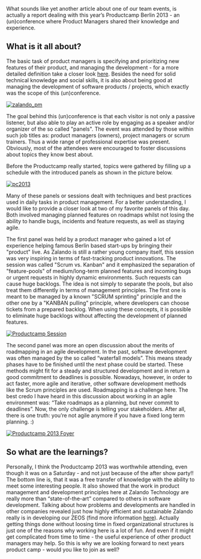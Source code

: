 <!--
.. title: How product managers do their camping - Productcamp 2013
.. slug: productcamp-2013
.. date: 2013-10-17 17:37:48
.. tags: Development,de_DE,Events,Logistics,Product management,Scrum,Zalando
.. author: Rasmus Voigts
.. image: productcamp_teaser.jpg
-->

What sounds like yet another article about one of our team events, is actually a report dealing with this year’s
Productcamp Berlin 2013 - an (un)conference where Product Managers shared their knowledge and experience.

<!-- TEASER_END -->

## What is it all about?

The basic task of product managers is specifying and prioritizing new features of their product,
and managing the development - for a more detailed definition take a closer look [here](http://tech.zalando.com/team/).
Besides the need for solid technical knowledge and social skills, it is also about being good at managing the development
of software products / projects, which exactly was the scope of this (un)conference.

[![zalando_pm](/files/2013/10/IMG-20130924-WA0004.jpg)](/files/2013/10/IMG-20130924-WA0004.jpg)

The goal behind this (un)conference is that each visitor is not only a passive listener, but also able to play an active role by engaging as a speaker and/or
organizer of the so called "panels". The event was attended by those within such job titles as: product managers (owners),
project managers or scrum trainers. Thus a wide range of professional expertise was present. Obviously, most of the
attendees were encouraged to foster discussions about topics they know best about.

Before the Productcamp really started,
topics were gathered by filling up a schedule with the introduced panels as shown in the picture below.

[![pc2013](/files/2013/10/IMG-20130924-WA0005.jpg)](/files/2013/10/IMG-20130924-WA0005.jpg)

Many of these panels or sessions dealt with techniques and best practices used in daily tasks in product management.
For a better understanding, I would like to provide a closer look at two of my favorite panels of this day.
Both involved managing planned features on roadmaps whilst not losing the ability to handle bugs, incidents and
feature requests, as well as staying agile.

The first panel was held by a product manager who gained a lot of experience
helping famous Berlin based start-ups by bringing their "product" live. As
Zalando is still a rather young company itself, this session was very
inspiring in terms of fast-tracking product innovations. The session was
called "Scrum vs. Kanban" and it emphasized the separation of "feature-pools"
of medium/long-term planned features and incoming bugs or urgent requests in
highly dynamic environments. Such requests can cause huge backlogs. The idea
is not simply to separate the pools, but also treat them differently in terms
of management principles. The first one is meant to be managed by a known
"SCRUM sprinting" principle and the other one by a "KANBAN pulling" principle,
where developers can choose tickets from a prepared backlog. When using these
concepts, it is possible to eliminate huge backlogs without affecting the
development of planned features.

[![Productcamp Session](/files/2013/10/IMG-20130924-WA0012.jpg)](/files/2013/10/IMG-20130924-WA0012.jpg)

The second panel was more an open
discussion about the merits of roadmapping in an agile development. In the
past, software development was often managed by the so called “waterfall
models”. This means steady phases have to be finished until the next phase
could be started. These methods might fit for a steady and structured
development and in return a good commitment to deadlines is possible.
Nowadays, however, in order to act faster, more agile and iterative, other
software development methods like the Scrum principles are used. Roadmapping
is a challenge here. The best credo I have heard in this discussion about
working in an agile environment was: “Take roadmaps as a planning, but never
commit to deadlines”. Now, the only challenge is telling your stakeholders.
After all, there is one truth: you’re not agile anymore if you have a fixed
long term planning. :)

[![Productcamp 2013 Foyer](/files/2013/10/IMG-20130924-WA0000.jpg)](/files/2013/10/IMG-20130924-WA0000.jpg)

## So what are the learnings?

Personally, I think the Productcamp 2013 was worthwhile
attending, even though it was on a Saturday - and not just because of the
after show party!! The bottom line is, that it was a free transfer of
knowledge with the ability to meet some interesting people. It also showed
that the work in product management and development principles here at Zalando
Technology are really more than “state-of-the-art” compared to others in
software development. Talking about how problems and developments are handled
in other companies revealed just how highly efficient and sustainable Zalando
really is in developing our ZEOS (find more information
[here](http://tech.zalando.com/my-three-year-journey-into-zalando-technology/)). Actually getting things done without loosing time in fixed organizational structures is just one of the reasons why working here is a lot
of fun. And even if it might get complicated from time to time - the useful
experience of other product managers may help. So this is why we are looking
forward to next years product camp - would you like to join as well?

